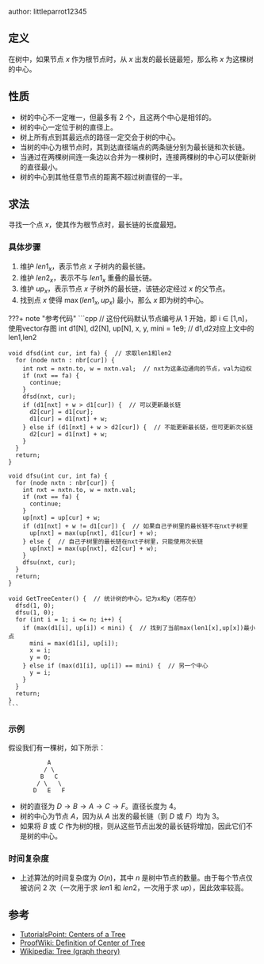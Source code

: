 author: littleparrot12345

## 定义

在树中，如果节点 $x$ 作为根节点时，从 $x$ 出发的最长链最短，那么称 $x$ 为这棵树的中心。

## 性质

-   树的中心不一定唯一，但最多有 $2$ 个，且这两个中心是相邻的。
-   树的中心一定位于树的直径上。
-   树上所有点到其最远点的路径一定交会于树的中心。
-   当树的中心为根节点时，其到达直径端点的两条链分别为最长链和次长链。
-   当通过在两棵树间连一条边以合并为一棵树时，连接两棵树的中心可以使新树的直径最小。
-   树的中心到其他任意节点的距离不超过树直径的一半。

## 求法

寻找一个点 $x$，使其作为根节点时，最长链的长度最短。

### 具体步骤

1.  维护 $len1_x$，表示节点 $x$ 子树内的最长链。
2.  维护 $len2_x$，表示不与 $len1_x$ 重叠的最长链。
3.  维护 $up_x$，表示节点 $x$ 子树外的最长链，该链必定经过 $x$ 的父节点。
4.  找到点 $x$ 使得 $\max(len1_x, up_x)$ 最小，那么 $x$ 即为树的中心。

???+ note "参考代码"
    ```cpp
    // 这份代码默认节点编号从 1 开始，即 i ∈ [1,n]，使用vector存图
    int d1[N], d2[N], up[N], x, y, mini = 1e9;  // d1,d2对应上文中的len1,len2
    
    void dfsd(int cur, int fa) {  // 求取len1和len2
      for (node nxtn : nbr[cur]) {
        int nxt = nxtn.to, w = nxtn.val;  // nxt为这条边通向的节点，val为边权
        if (nxt == fa) {
          continue;
        }
        dfsd(nxt, cur);
        if (d1[nxt] + w > d1[cur]) {  // 可以更新最长链
          d2[cur] = d1[cur];
          d1[cur] = d1[nxt] + w;
        } else if (d1[nxt] + w > d2[cur]) {  // 不能更新最长链，但可更新次长链
          d2[cur] = d1[nxt] + w;
        }
      }
      return;
    }
    
    void dfsu(int cur, int fa) {
      for (node nxtn : nbr[cur]) {
        int nxt = nxtn.to, w = nxtn.val;
        if (nxt == fa) {
          continue;
        }
        up[nxt] = up[cur] + w;
        if (d1[nxt] + w != d1[cur]) {  // 如果自己子树里的最长链不在nxt子树里
          up[nxt] = max(up[nxt], d1[cur] + w);
        } else {  // 自己子树里的最长链在nxt子树里，只能使用次长链
          up[nxt] = max(up[nxt], d2[cur] + w);
        }
        dfsu(nxt, cur);
      }
      return;
    }
    
    void GetTreeCenter() {  // 统计树的中心，记为x和y（若存在）
      dfsd(1, 0);
      dfsu(1, 0);
      for (int i = 1; i <= n; i++) {
        if (max(d1[i], up[i]) < mini) {  // 找到了当前max(len1[x],up[x])最小点
          mini = max(d1[i], up[i]);
          x = i;
          y = 0;
        } else if (max(d1[i], up[i]) == mini) {  // 另一个中心
          y = i;
        }
      }
      return;
    }
    ```

### 示例

假设我们有一棵树，如下所示：

```text
           A
          / \
         B   C
        / \   \
       D   E   F
```

-   树的直径为 $D \rightarrow B \rightarrow A \rightarrow C \rightarrow F$。直径长度为 $4$。
-   树的中心为节点 $A$，因为从 $A$ 出发的最长链（到 $D$ 或 $F$）均为 $3$。
-   如果将 $B$ 或 $C$ 作为树的根，则从这些节点出发的最长链将增加，因此它们不是树的中心。

### 时间复杂度

-   上述算法的时间复杂度为 $O(n)$，其中 $n$ 是树中节点的数量。由于每个节点仅被访问 $2$ 次（一次用于求 $len1$ 和 $len2$，一次用于求 $up$），因此效率较高。

## 参考

-   [TutorialsPoint: Centers of a Tree](https://www.tutorialspoint.com/centers-of-a-tree)
-   [ProofWiki: Definition of Center of Tree](https://proofwiki.org/wiki/Definition:Center_of_Tree)
-   [Wikipedia: Tree (graph theory)](https://en.wikipedia.org/wiki/Tree_%28graph_theory%29#Properties)
